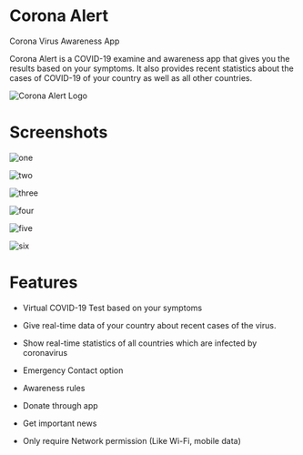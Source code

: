 # Corona Alert

Corona Virus Awareness App


Corona Alert is a COVID-19 examine and awareness app that gives you the results based on your symptoms. It also provides recent statistics about the cases of COVID-19 of your country as well as all other countries.

![Corona Alert Logo](https://github.com/thealiflab/CoronaAlert/blob/master/ReadmePhotos/ca512x512.png "")


# Screenshots

![one](https://github.com/thealiflab/CoronaAlert/blob/master/ReadmePhotos/one1.png "")


![two](https://github.com/thealiflab/CoronaAlert/blob/master/ReadmePhotos/two.png "")


![three](https://github.com/thealiflab/CoronaAlert/blob/master/ReadmePhotos/three3.png "")


![four](https://github.com/thealiflab/CoronaAlert/blob/master/ReadmePhotos/four4.png "")


![five](https://github.com/thealiflab/CoronaAlert/blob/master/ReadmePhotos/five5.png "")


![six](https://github.com/thealiflab/CoronaAlert/blob/master/ReadmePhotos/six6.png "")


# Features

* Virtual COVID-19 Test based on your symptoms

* Give real-time data of your country about recent cases of the virus.

* Show real-time statistics of all countries which are infected by coronavirus

* Emergency Contact option

* Awareness rules

* Donate through app

* Get important news

* Only require Network permission (Like Wi-Fi, mobile data)

